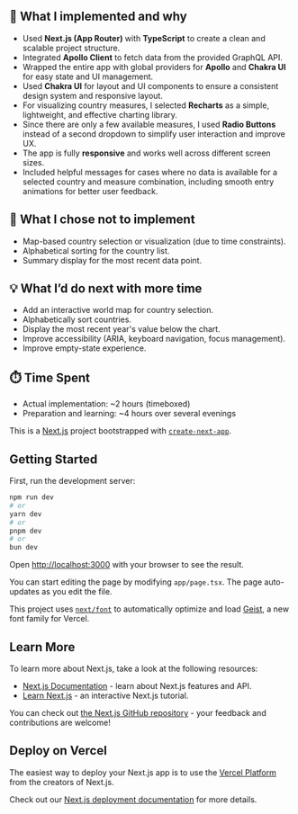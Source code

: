 ## 📝 What I implemented and why

- Used **Next.js (App Router)** with **TypeScript** to create a clean and scalable project structure.
- Integrated **Apollo Client** to fetch data from the provided GraphQL API.
- Wrapped the entire app with global providers for **Apollo** and **Chakra UI** for easy state and UI management.
- Used **Chakra UI** for layout and UI components to ensure a consistent design system and responsive layout.
- For visualizing country measures, I selected **Recharts** as a simple, lightweight, and effective charting library.
- Since there are only a few available measures, I used **Radio Buttons** instead of a second dropdown to simplify user interaction and improve UX.
- The app is fully **responsive** and works well across different screen sizes.
- Included helpful messages for cases where no data is available for a selected country and measure combination, including smooth entry animations for better user feedback.

## 🚫 What I chose not to implement

- Map-based country selection or visualization (due to time constraints).
- Alphabetical sorting for the country list.
- Summary display for the most recent data point.

## 💡 What I’d do next with more time

- Add an interactive world map for country selection.
- Alphabetically sort countries.
- Display the most recent year's value below the chart.
- Improve accessibility (ARIA, keyboard navigation, focus management).
- Improve empty-state experience.

## ⏱️ Time Spent

- Actual implementation: ~2 hours (timeboxed)
- Preparation and learning: ~4 hours over several evenings




This is a [Next.js](https://nextjs.org) project bootstrapped with [`create-next-app`](https://nextjs.org/docs/app/api-reference/cli/create-next-app).

## Getting Started

First, run the development server:

```bash
npm run dev
# or
yarn dev
# or
pnpm dev
# or
bun dev
```

Open [http://localhost:3000](http://localhost:3000) with your browser to see the result.

You can start editing the page by modifying `app/page.tsx`. The page auto-updates as you edit the file.

This project uses [`next/font`](https://nextjs.org/docs/app/building-your-application/optimizing/fonts) to automatically optimize and load [Geist](https://vercel.com/font), a new font family for Vercel.

## Learn More

To learn more about Next.js, take a look at the following resources:

- [Next.js Documentation](https://nextjs.org/docs) - learn about Next.js features and API.
- [Learn Next.js](https://nextjs.org/learn) - an interactive Next.js tutorial.

You can check out [the Next.js GitHub repository](https://github.com/vercel/next.js) - your feedback and contributions are welcome!

## Deploy on Vercel

The easiest way to deploy your Next.js app is to use the [Vercel Platform](https://vercel.com/new?utm_medium=default-template&filter=next.js&utm_source=create-next-app&utm_campaign=create-next-app-readme) from the creators of Next.js.

Check out our [Next.js deployment documentation](https://nextjs.org/docs/app/building-your-application/deploying) for more details.
